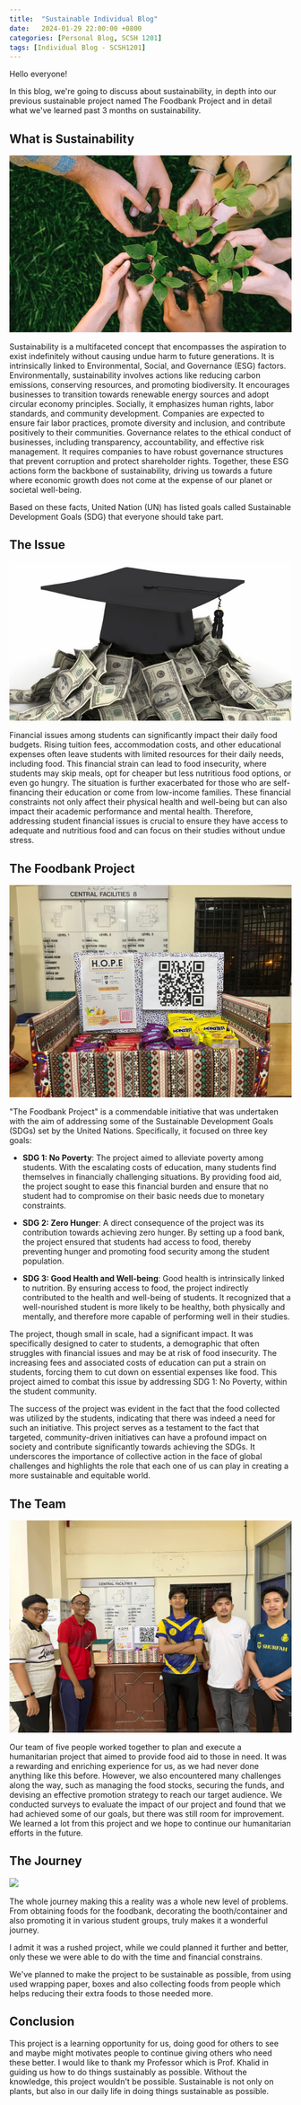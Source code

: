 ```yaml
---
title:  "Sustainable Individual Blog"
date:   2024-01-29 22:00:00 +0800
categories: [Personal Blog, SCSH 1201]
tags: [Individual Blog - SCSH1201]
---
```

Hello everyone!

In this blog, we're going to discuss about sustainability, in depth into our previous sustainable project named The Foodbank Project and in detail what we've learned past 3 months on sustainability.

## What is Sustainability
![](/assets/img/sustainable/image1.jpg)

Sustainability is a multifaceted concept that encompasses the aspiration to exist indefinitely without causing undue harm to future generations. It is intrinsically linked to Environmental, Social, and Governance (ESG) factors. Environmentally, sustainability involves actions like reducing carbon emissions, conserving resources, and promoting biodiversity. It encourages businesses to transition towards renewable energy sources and adopt circular economy principles. Socially, it emphasizes human rights, labor standards, and community development. Companies are expected to ensure fair labor practices, promote diversity and inclusion, and contribute positively to their communities. Governance relates to the ethical conduct of businesses, including transparency, accountability, and effective risk management. It requires companies to have robust governance structures that prevent corruption and protect shareholder rights. Together, these ESG actions form the backbone of sustainability, driving us towards a future where economic growth does not come at the expense of our planet or societal well-being.

Based on these facts, United Nation (UN) has listed goals called Sustainable Development Goals (SDG) that everyone should take part.

## The Issue
![](/assets/img/sustainable/image3.jpg)

Financial issues among students can significantly impact their daily food budgets. Rising tuition fees, accommodation costs, and other educational expenses often leave students with limited resources for their daily needs, including food. This financial strain can lead to food insecurity, where students may skip meals, opt for cheaper but less nutritious food options, or even go hungry. The situation is further exacerbated for those who are self-financing their education or come from low-income families. These financial constraints not only affect their physical health and well-being but can also impact their academic performance and mental health. Therefore, addressing student financial issues is crucial to ensure they have access to adequate and nutritious food and can focus on their studies without undue stress.

## The Foodbank Project
![](/assets/img/sustainable/image4.jpg)

"The Foodbank Project" is a commendable initiative that was undertaken with the aim of addressing some of the Sustainable Development Goals (SDGs) set by the United Nations. Specifically, it focused on three key goals:

- **SDG 1: No Poverty**: The project aimed to alleviate poverty among students. With the escalating costs of education, many students find themselves in financially challenging situations. By providing food aid, the project sought to ease this financial burden and ensure that no student had to compromise on their basic needs due to monetary constraints.

- **SDG 2: Zero Hunger**: A direct consequence of the project was its contribution towards achieving zero hunger. By setting up a food bank, the project ensured that students had access to food, thereby preventing hunger and promoting food security among the student population.

- **SDG 3: Good Health and Well-being**: Good health is intrinsically linked to nutrition. By ensuring access to food, the project indirectly contributed to the health and well-being of students. It recognized that a well-nourished student is more likely to be healthy, both physically and mentally, and therefore more capable of performing well in their studies.

The project, though small in scale, had a significant impact. It was specifically designed to cater to students, a demographic that often struggles with financial issues and may be at risk of food insecurity. The increasing fees and associated costs of education can put a strain on students, forcing them to cut down on essential expenses like food. This project aimed to combat this issue by addressing SDG 1: No Poverty, within the student community.

The success of the project was evident in the fact that the food collected was utilized by the students, indicating that there was indeed a need for such an initiative. This project serves as a testament to the fact that targeted, community-driven initiatives can have a profound impact on society and contribute significantly towards achieving the SDGs. It underscores the importance of collective action in the face of global challenges and highlights the role that each one of us can play in creating a more sustainable and equitable world.

## The Team
![](/assets/img/sustainable/image2.jpg)

Our team of five people worked together to plan and execute a humanitarian project that aimed to provide food aid to those in need. It was a rewarding and enriching experience for us, as we had never done anything like this before. However, we also encountered many challenges along the way, such as managing the food stocks, securing the funds, and devising an effective promotion strategy to reach our target audience. We conducted surveys to evaluate the impact of our project and found that we had achieved some of our goals, but there was still room for improvement. We learned a lot from this project and we hope to continue our humanitarian efforts in the future.

## The Journey
![](/assets/img/sustainable/image5.gif)

The whole journey making this a reality was a whole new level of problems. From obtaining foods for the foodbank, decorating the booth/container and also promoting it in various student groups, truly makes it a wonderful journey.

I admit it was a rushed project, while we could planned it further and better, only these we were able to do with the time and financial constrains.

We've planned to make the project to be sustainable as possible, from using used wrapping paper, boxes and also collecting foods from people which helps reducing their extra foods to those needed more.

## Conclusion
This project is a learning opportunity for us, doing good for others to see and maybe might motivates people to continue giving others who need these better. I would like to thank my Professor which is Prof. Khalid in guiding us how to do things sustainably as possible. Without the knowledge, this project wouldn't be possible. Sustainable is not only on plants, but also in our daily life in doing things sustainable as possible.